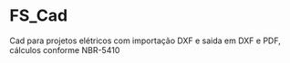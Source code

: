 # FS_Cad
Cad para projetos elétricos com importação DXF e saida em DXF e PDF, cálculos conforme NBR-5410

